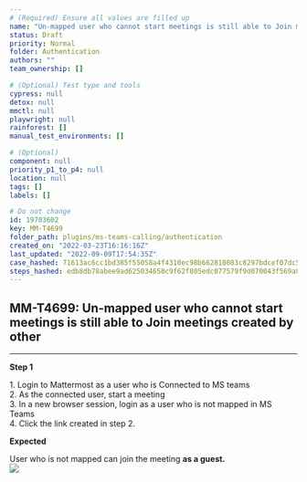 ```yaml
---
# (Required) Ensure all values are filled up
name: "Un-mapped user who cannot start meetings is still able to Join meetings created by other"
status: Draft
priority: Normal
folder: Authentication
authors: ""
team_ownership: []

# (Optional) Test type and tools
cypress: null
detox: null
mmctl: null
playwright: null
rainforest: []
manual_test_environments: []

# (Optional)
component: null
priority_p1_to_p4: null
location: null
tags: []
labels: []

# Do not change
id: 19703602
key: MM-T4699
folder_path: plugins/ms-teams-calling/authentication
created_on: "2022-03-23T16:16:16Z"
last_updated: "2022-09-09T17:54:35Z"
case_hashed: 71613ac6cc1bd385f55058a4f4310ec98b662818083c8297bdcef07dc5df13a69cc188d18931063179647ce64429f3e2
steps_hashed: edb8db78abee9ad625034650c9f62f805edc077579f9d070043f569a8b56346ced91f68c79eed1c1dafbb2286238aa8a
---
```


## MM-T4699: Un-mapped user who cannot start meetings is still able to Join meetings created by other

---

**Step 1**

1\. Login to Mattermost as a user who is Connected to MS teams\
2\. As the connected user, start a meeting\
3\. In a new browser session, login as a user who is not mapped in MS Teams\
4\. Click the link created in step 2.

**Expected**

User who is not mapped can join the meeting **as a guest.**\
**![](https://smartbear-tm4j-prod-us-west-2-attachment-rich-text.s3.us-west-2.amazonaws.com/embedded-f3277290f945470c4add5d21ef3dc7ca7b74388fc7152bfb6b99ae58c66a95a8-1654282284700-1654282284700.png)**
